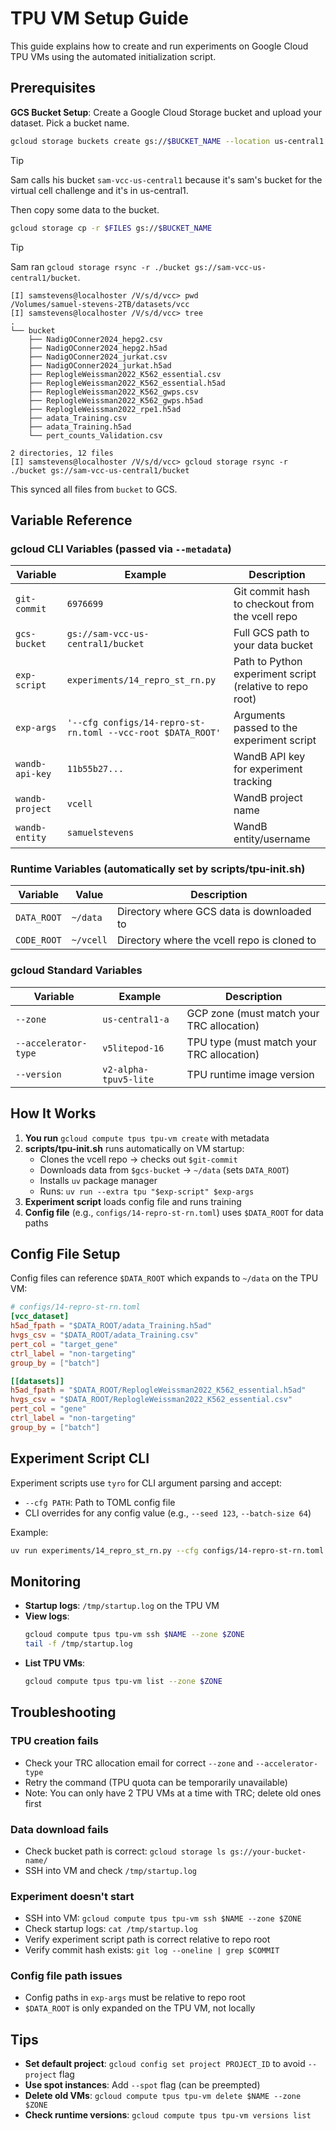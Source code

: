 # TPU VM Setup Guide

This guide explains how to create and run experiments on Google Cloud TPU VMs using the automated initialization script.

## Prerequisites

**GCS Bucket Setup**: Create a Google Cloud Storage bucket and upload your dataset. Pick a bucket name.

```sh
gcloud storage buckets create gs://$BUCKET_NAME --location us-central1
```

> [!TIP]
> Sam calls his bucket `sam-vcc-us-central1` because it's sam's bucket for the virtual cell challenge and it's in us-central1.

Then copy some data to the bucket.

```sh
gcloud storage cp -r $FILES gs://$BUCKET_NAME
```

> [!TIP]
> Sam ran `gcloud storage rsync -r ./bucket gs://sam-vcc-us-central1/bucket`.
>
> ```
> [I] samstevens@localhoster /V/s/d/vcc> pwd
> /Volumes/samuel-stevens-2TB/datasets/vcc
> [I] samstevens@localhoster /V/s/d/vcc> tree
> .
> └── bucket
>     ├── NadigOConner2024_hepg2.csv
>     ├── NadigOConner2024_hepg2.h5ad
>     ├── NadigOConner2024_jurkat.csv
>     ├── NadigOConner2024_jurkat.h5ad
>     ├── ReplogleWeissman2022_K562_essential.csv
>     ├── ReplogleWeissman2022_K562_essential.h5ad
>     ├── ReplogleWeissman2022_K562_gwps.csv
>     ├── ReplogleWeissman2022_K562_gwps.h5ad
>     ├── ReplogleWeissman2022_rpe1.h5ad
>     ├── adata_Training.csv
>     ├── adata_Training.h5ad
>     └── pert_counts_Validation.csv
> 
> 2 directories, 12 files
> [I] samstevens@localhoster /V/s/d/vcc> gcloud storage rsync -r ./bucket gs://sam-vcc-us-central1/bucket
> ```
>
> This synced all files from `bucket` to GCS.

## Variable Reference

### gcloud CLI Variables (passed via `--metadata`)

| Variable | Example | Description |
|----------|---------|-------------|
| `git-commit` | `6976699` | Git commit hash to checkout from the vcell repo |
| `gcs-bucket` | `gs://sam-vcc-us-central1/bucket` | Full GCS path to your data bucket |
| `exp-script` | `experiments/14_repro_st_rn.py` | Path to Python experiment script (relative to repo root) |
| `exp-args` | `'--cfg configs/14-repro-st-rn.toml --vcc-root $DATA_ROOT'` | Arguments passed to the experiment script |
| `wandb-api-key` | `11b55b27...` | WandB API key for experiment tracking |
| `wandb-project` | `vcell` | WandB project name |
| `wandb-entity` | `samuelstevens` | WandB entity/username |

### Runtime Variables (automatically set by scripts/tpu-init.sh)

| Variable | Value | Description |
|----------|-------|-------------|
| `DATA_ROOT` | `~/data` | Directory where GCS data is downloaded to |
| `CODE_ROOT` | `~/vcell` | Directory where the vcell repo is cloned to |

### gcloud Standard Variables

| Variable | Example | Description |
|----------|---------|-------------|
| `--zone` | `us-central1-a` | GCP zone (must match your TRC allocation) |
| `--accelerator-type` | `v5litepod-16` | TPU type (must match your TRC allocation) |
| `--version` | `v2-alpha-tpuv5-lite` | TPU runtime image version |

## How It Works

1. **You run** `gcloud compute tpus tpu-vm create` with metadata
2. **scripts/tpu-init.sh** runs automatically on VM startup:
   - Clones the vcell repo → checks out `$git-commit`
   - Downloads data from `$gcs-bucket` → `~/data` (sets `DATA_ROOT`)
   - Installs `uv` package manager
   - Runs: `uv run --extra tpu "$exp-script" $exp-args`
3. **Experiment script** loads config file and runs training
4. **Config file** (e.g., `configs/14-repro-st-rn.toml`) uses `$DATA_ROOT` for data paths

## Config File Setup

Config files can reference `$DATA_ROOT` which expands to `~/data` on the TPU VM:

```toml
# configs/14-repro-st-rn.toml
[vcc_dataset]
h5ad_fpath = "$DATA_ROOT/adata_Training.h5ad"
hvgs_csv = "$DATA_ROOT/adata_Training.csv"
pert_col = "target_gene"
ctrl_label = "non-targeting"
group_by = ["batch"]

[[datasets]]
h5ad_fpath = "$DATA_ROOT/ReplogleWeissman2022_K562_essential.h5ad"
hvgs_csv = "$DATA_ROOT/ReplogleWeissman2022_K562_essential.csv"
pert_col = "gene"
ctrl_label = "non-targeting"
group_by = ["batch"]
```

## Experiment Script CLI

Experiment scripts use `tyro` for CLI argument parsing and accept:

- `--cfg PATH`: Path to TOML config file
- CLI overrides for any config value (e.g., `--seed 123`, `--batch-size 64`)

Example:
```sh
uv run experiments/14_repro_st_rn.py --cfg configs/14-repro-st-rn.toml --vcc-root $DATA_ROOT --seed 42
```

## Monitoring

- **Startup logs**: `/tmp/startup.log` on the TPU VM
- **View logs**:
  ```sh
  gcloud compute tpus tpu-vm ssh $NAME --zone $ZONE
  tail -f /tmp/startup.log
  ```
- **List TPU VMs**:
  ```sh
  gcloud compute tpus tpu-vm list --zone $ZONE
  ```

## Troubleshooting

### TPU creation fails

- Check your TRC allocation email for correct `--zone` and `--accelerator-type`
- Retry the command (TPU quota can be temporarily unavailable)
- Note: You can only have 2 TPU VMs at a time with TRC; delete old ones first

### Data download fails

- Check bucket path is correct: `gcloud storage ls gs://your-bucket-name/`
- SSH into VM and check `/tmp/startup.log`

### Experiment doesn't start

- SSH into VM: `gcloud compute tpus tpu-vm ssh $NAME --zone $ZONE`
- Check startup logs: `cat /tmp/startup.log`
- Verify experiment script path is correct relative to repo root
- Verify commit hash exists: `git log --oneline | grep $COMMIT`

### Config file path issues

- Config paths in `exp-args` must be relative to repo root
- `$DATA_ROOT` is only expanded on the TPU VM, not locally

## Tips

- **Set default project**: `gcloud config set project PROJECT_ID` to avoid `--project` flag
- **Use spot instances**: Add `--spot` flag (can be preempted)
- **Delete old VMs**: `gcloud compute tpus tpu-vm delete $NAME --zone $ZONE`
- **Check runtime versions**: `gcloud compute tpus tpu-vm versions list`
